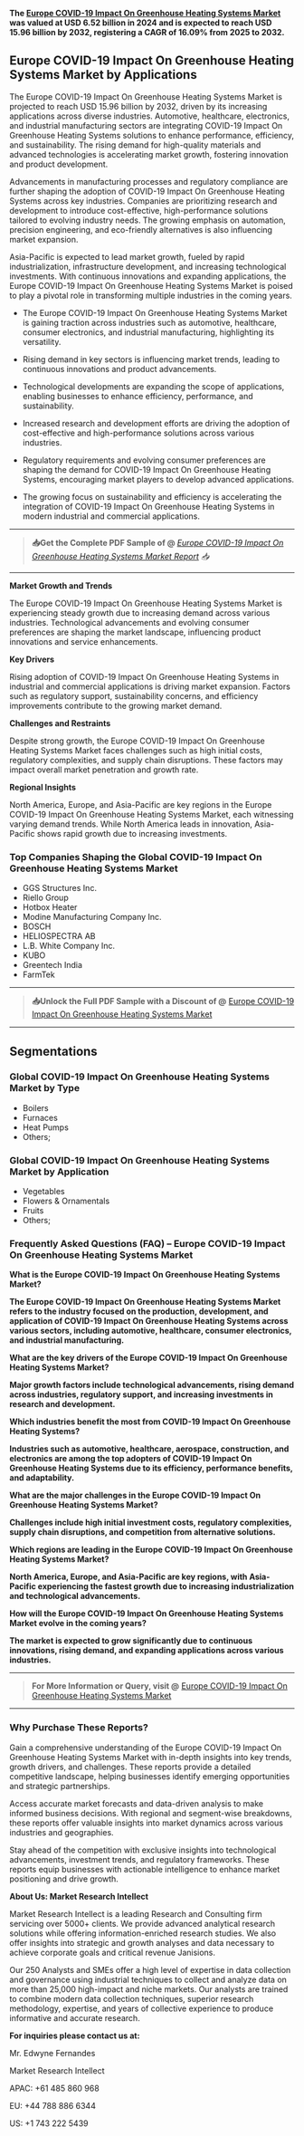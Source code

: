 <p><strong>The <a href="https://www.marketresearchintellect.com/download-sample/?rid=904262&amp;utm_source=Pulse-April-Europe&amp;utm_medium=852">Europe COVID-19 Impact On Greenhouse Heating Systems Market</a> was valued at USD 6.52 billion in 2024 and is expected to reach USD 15.96 billion by 2032, registering a CAGR of 16.09% from 2025 to 2032.</strong></p><h2>Europe COVID-19 Impact On Greenhouse Heating Systems Market by Applications&nbsp;</h2><p><p>The Europe COVID-19 Impact On Greenhouse Heating Systems Market is projected to reach USD 15.96 billion by 2032, driven by its increasing applications across diverse industries. Automotive, healthcare, electronics, and industrial manufacturing sectors are integrating COVID-19 Impact On Greenhouse Heating Systems solutions to enhance performance, efficiency, and sustainability. The rising demand for high-quality materials and advanced technologies is accelerating market growth, fostering innovation and product development.</p><p>Advancements in manufacturing processes and regulatory compliance are further shaping the adoption of COVID-19 Impact On Greenhouse Heating Systems across key industries. Companies are prioritizing research and development to introduce cost-effective, high-performance solutions tailored to evolving industry needs. The growing emphasis on automation, precision engineering, and eco-friendly alternatives is also influencing market expansion.</p><p>Asia-Pacific is expected to lead market growth, fueled by rapid industrialization, infrastructure development, and increasing technological investments. With continuous innovations and expanding applications, the Europe COVID-19 Impact On Greenhouse Heating Systems Market is poised to play a pivotal role in transforming multiple industries in the coming years.</p></p><ul><li><p>The Europe COVID-19 Impact On Greenhouse Heating Systems Market is gaining traction across industries such as automotive, healthcare, consumer electronics, and industrial manufacturing, highlighting its versatility.</p></li><li><p>Rising demand in key sectors is influencing market trends, leading to continuous innovations and product advancements.</p></li><li><p>Technological developments are expanding the scope of applications, enabling businesses to enhance efficiency, performance, and sustainability.</p></li><li><p>Increased research and development efforts are driving the adoption of cost-effective and high-performance solutions across various industries.</p></li><li><p>Regulatory requirements and evolving consumer preferences are shaping the demand for COVID-19 Impact On Greenhouse Heating Systems, encouraging market players to develop advanced applications.</p></li><li><p>The growing focus on sustainability and efficiency is accelerating the integration of COVID-19 Impact On Greenhouse Heating Systems in modern industrial and commercial applications.</p></li></ul><hr /><blockquote><p><strong><span class="font-[700]">📥Get the Complete PDF Sample of @ </span></strong><em><span class="font-[700]"><a href="https://www.marketresearchintellect.com/download-sample/?rid=904262&amp;utm_source=Pulse-April-Europe&amp;utm_medium=852" target="_blank" data-tracking-control-name="article-ssr-frontend-pulse_little-text-block" data-tracking-will-navigate="" data-test-link="">Europe COVID-19 Impact On Greenhouse Heating Systems Market Report</a>&nbsp;📥</span></em></p></blockquote><hr /><p class="" data-start="77" data-end="360"><strong data-start="77" data-end="105">Market Growth and Trends</strong></p><p class="" data-start="77" data-end="360">The Europe COVID-19 Impact On Greenhouse Heating Systems Market is experiencing steady growth due to increasing demand across various industries. Technological advancements and evolving consumer preferences are shaping the market landscape, influencing product innovations and service enhancements.</p><p class="" data-start="362" data-end="606"><strong data-start="362" data-end="377">Key Drivers</strong></p><p class="" data-start="362" data-end="606">Rising adoption of COVID-19 Impact On Greenhouse Heating Systems in industrial and commercial applications is driving market expansion. Factors such as regulatory support, sustainability concerns, and efficiency improvements contribute to the growing market demand.</p><p class="" data-start="608" data-end="849"><strong data-start="608" data-end="637">Challenges and Restraints</strong></p><p class="" data-start="608" data-end="849">Despite strong growth, the Europe COVID-19 Impact On Greenhouse Heating Systems Market faces challenges such as high initial costs, regulatory complexities, and supply chain disruptions. These factors may impact overall market penetration and growth rate.</p><p class="" data-start="851" data-end="1095"><strong data-start="851" data-end="872">Regional Insights</strong></p><p class="" data-start="851" data-end="1095">North America, Europe, and Asia-Pacific are key regions in the Europe COVID-19 Impact On Greenhouse Heating Systems Market, each witnessing varying demand trends. While North America leads in innovation, Asia-Pacific shows rapid growth due to increasing investments.</p><p><h3>Top Companies Shaping the Global COVID-19 Impact On Greenhouse Heating Systems Market </h3><ul><li>GGS Structures Inc.</li><li>Riello Group</li><li>Hotbox Heater</li><li>Modine Manufacturing Company Inc.</li><li>BOSCH</li><li>HELIOSPECTRA AB</li><li>L.B. White Company Inc.</li><li>KUBO</li><li>Greentech India</li><li>FarmTek</li></ul></p><hr /><blockquote><p><strong>📥Unlock the Full PDF Sample with a Discount of @</strong> <a href="https://www.marketresearchintellect.com/ask-for-discount/?rid=904262&amp;utm_source=Pulse-April-Europe&amp;utm_medium=852">Europe COVID-19 Impact On Greenhouse Heating Systems Market</a></p></blockquote><hr /><p><h2>Segmentations</h2><h3>Global COVID-19 Impact On Greenhouse Heating Systems Market by Type</h3><ul><li>Boilers</li><li>Furnaces</li><li>Heat Pumps</li><li>Others;</li></ul><h3>Global COVID-19 Impact On Greenhouse Heating Systems Market by Application</h3><ul><li>Vegetables</li><li>Flowers & Ornamentals</li><li>Fruits</li><li>Others;</li></ul></p><h3><strong>Frequently Asked Questions (FAQ) &ndash; Europe COVID-19 Impact On Greenhouse Heating Systems Market</strong></h3><p><strong>What is the Europe COVID-19 Impact On Greenhouse Heating Systems Market?</strong></p><p><strong>The Europe COVID-19 Impact On Greenhouse Heating Systems Market refers to the industry focused on the production, development, and application of COVID-19 Impact On Greenhouse Heating Systems across various sectors, including automotive, healthcare, consumer electronics, and industrial manufacturing.</strong></p><p><strong>What are the key drivers of the Europe COVID-19 Impact On Greenhouse Heating Systems Market?</strong></p><p><strong>Major growth factors include technological advancements, rising demand across industries, regulatory support, and increasing investments in research and development.</strong></p><p><strong>Which industries benefit the most from COVID-19 Impact On Greenhouse Heating Systems?</strong></p><p><strong>Industries such as automotive, healthcare, aerospace, construction, and electronics are among the top adopters of COVID-19 Impact On Greenhouse Heating Systems due to its efficiency, performance benefits, and adaptability.</strong></p><p><strong>What are the major challenges in the Europe COVID-19 Impact On Greenhouse Heating Systems Market?</strong></p><p><strong>Challenges include high initial investment costs, regulatory complexities, supply chain disruptions, and competition from alternative solutions.</strong></p><p><strong>Which regions are leading in the Europe COVID-19 Impact On Greenhouse Heating Systems Market?</strong></p><p><strong>North America, Europe, and Asia-Pacific are key regions, with Asia-Pacific experiencing the fastest growth due to increasing industrialization and technological advancements.</strong></p><p><strong>How will the Europe COVID-19 Impact On Greenhouse Heating Systems Market evolve in the coming years?</strong></p><p><strong>The market is expected to grow significantly due to continuous innovations, rising demand, and expanding applications across various industries.</strong></p><hr /><blockquote><p><span class="font-[700]"><strong>For More Information or Query, visit&nbsp;@</strong>&nbsp;</span><span class="font-[700]"><a href="https://www.marketresearchintellect.com/product/global-covid-19-impact-on-greenhouse-heating-systems-market/?utm_source=Linkedin&utm_medium=852" target="_blank" data-tracking-control-name="article-ssr-frontend-pulse_little-text-block" data-tracking-will-navigate="" data-test-link="">Europe COVID-19 Impact On Greenhouse Heating Systems Market</a></span></p></blockquote><hr /><h3><strong data-start="0" data-end="31">Why Purchase These Reports?</strong></h3><p class="" data-start="35" data-end="297">Gain a comprehensive understanding of the Europe COVID-19 Impact On Greenhouse Heating Systems Market with in-depth insights into key trends, growth drivers, and challenges. These reports provide a detailed competitive landscape, helping businesses identify emerging opportunities and strategic partnerships.</p><p class="" data-start="299" data-end="540">Access accurate market forecasts and data-driven analysis to make informed business decisions. With regional and segment-wise breakdowns, these reports offer valuable insights into market dynamics across various industries and geographies.</p><p class="" data-start="542" data-end="784">Stay ahead of the competition with exclusive insights into technological advancements, investment trends, and regulatory frameworks. These reports equip businesses with actionable intelligence to enhance market positioning and drive growth.</p><p><strong><span class="font-[700]">About Us: Market Research Intellect</span></strong></p><p><span class="">Market Research Intellect is a leading Research and Consulting firm servicing over 5000+ clients. We provide advanced analytical research solutions while offering information-enriched research studies.&nbsp;</span>We also offer insights into strategic and growth analyses and data necessary to achieve corporate goals and critical revenue Janisions.</p><p><span class="">Our 250 Analysts and SMEs offer a high level of expertise in data collection and governance using industrial techniques to collect and analyze data on more than 25,000 high-impact and niche markets. Our analysts are trained to combine modern data collection techniques, superior research methodology, expertise, and years of collective experience to produce informative and accurate research.</span></p><p><strong>For inquiries please contact us at:</strong></p><p>Mr. Edwyne Fernandes</p><p>Market Research Intellect</p><p>APAC: +61 485 860 968</p><p>EU: +44 788 886 6344</p><p>US: +1 743 222 5439</p>